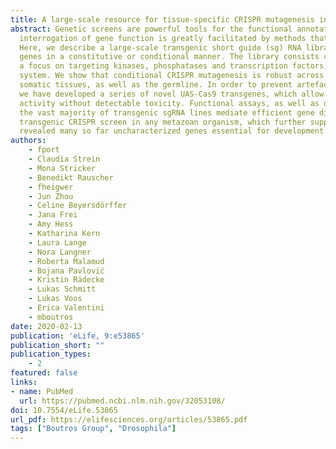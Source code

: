 ```yaml
---
title: A large-scale resource for tissue-specific CRISPR mutagenesis in Drosophila
abstract: Genetic screens are powerful tools for the functional annotation of genomes. In the context of multicellular organisms,
  interrogation of gene function is greatly facilitated by methods that allow spatial and temporal control of gene abrogation.
  Here, we describe a large-scale transgenic short guide (sg) RNA library for efficient CRISPR-based disruption of specific target
  genes in a constitutive or conditional manner. The library consists currently of more than 2600 plasmids and 1700 fly lines with
  a focus on targeting kinases, phosphatases and transcription factors, each expressing two sgRNAs under control of the Gal4/UAS
  system. We show that conditional CRISPR mutagenesis is robust across many target genes and can be efficiently employed in various
  somatic tissues, as well as the germline. In order to prevent artefacts commonly associated with excessive amounts of Cas9 protein,
  we have developed a series of novel UAS-Cas9 transgenes, which allow fine tuning of Cas9 expression to achieve high gene editing
  activity without detectable toxicity. Functional assays, as well as direct sequencing of genomic sgRNA target sites, indicates that
  the vast majority of transgenic sgRNA lines mediate efficient gene disruption. Furthermore, we conducted the so far largest fully
  transgenic CRISPR screen in any metazoan organism, which further supported the high efficiency and accuracy of our library and
  revealed many so far uncharacterized genes essential for development.
authors:
    - fport
    - Claudia Strein
    - Mona Stricker
    - Benedikt Rauscher
    - fheigwer
    - Jun Zhou
    - Celine Beyersdörffer
    - Jana Frei
    - Amy Hess
    - Katharina Kern
    - Laura Lange
    - Nora Langner
    - Roberta Malamud
    - Bojana Pavlović
    - Kristin Rädecke
    - Lukas Schmitt
    - Lukas Voos
    - Erica Valentini
    - mboutros
date: 2020-02-13
publication: 'eLife, 9:e53865'
publication_short: ""
publication_types:
    - 2
featured: false
links:
- name: PubMed
  url: https://pubmed.ncbi.nlm.nih.gov/32053108/
doi: 10.7554/eLife.53865
url_pdf: https://elifesciences.org/articles/53865.pdf
tags: ["Boutros Group", "Drosophila"]
---
```


